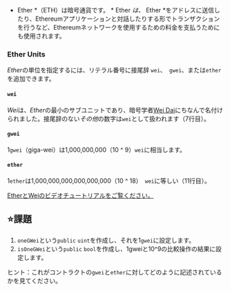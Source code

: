 * Ether *（ETH）は暗号通貨です。 * Ether *は、* Ether *をアドレスに送信したり、Ethereumアプリケーションと対話したりする形でトランザクションを行うなど、Ethereumネットワークを使用するための料金を支払うためにも使用されます。

### Ether Units
*Ether*の単位を指定するには、リテラル番号に接尾辞 `wei`、` gwei`、または`ether`を追加できます。

#### `wei`
*Wei*は、*Ether*の最小のサブユニットであり、暗号学者[Wei Dai](https://en.wikipedia.org/wiki/Wei_Dai)にちなんで名付けられました。接尾辞のない*その他*の数字は`wei`として扱われます（7行目）。

#### `gwei`
1`gwei`（giga-wei）は1,000,000,000（10 ^ 9）`wei`に相当します。

#### `ether`
1`ether`は1,000,000,000,000,000,000（10 ^ 18）` wei`に等しい（11行目）。

<a href="https://www.youtube.com/watch?v=ybPQsjssyNw" target="_blank">EtherとWeiのビデオチュートリアルをご覧ください。</a>

## ⭐️課題
1. `oneGWei`という`public` `uint`を作成し、それを1`gwei`に設定します。
2. `isOneGWei`という`public` `bool`を作成し、1gweiと10^9の比較操作の結果に設定します。

ヒント：これがコントラクトの`gwei`と`ether`に対してどのように記述されているかを見てください。